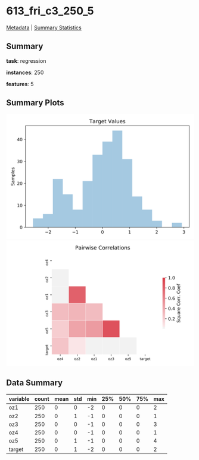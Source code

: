 # 613_fri_c3_250_5

[Metadata](metadata.yaml) | [Summary Statistics](summary_stats.csv)

## Summary

**task**: regression

**instances**: 250

**features**: 5

## Summary Plots

![Labels](label.svg)
![Corr](corr.svg)

## Data Summary

|	variable	|	count	|	mean	|	std	|	min	|	25%	|	50%	|	75%	|	max|
| --- | --- | --- | --- | --- | --- | --- | --- | --- |
|	oz1	|	250	|	0	|	0	|	-2	|	0	|	0	|	0	|	2
|	oz2	|	250	|	0	|	1	|	-1	|	0	|	0	|	0	|	1
|	oz3	|	250	|	0	|	0	|	-1	|	0	|	0	|	0	|	3
|	oz4	|	250	|	0	|	0	|	-1	|	0	|	0	|	0	|	1
|	oz5	|	250	|	0	|	1	|	-1	|	0	|	0	|	0	|	4
|	target	|	250	|	0	|	1	|	-2	|	0	|	0	|	0	|	2
